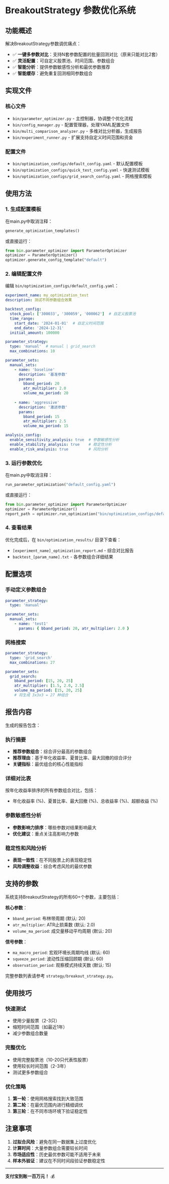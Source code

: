 # BreakoutStrategy 参数优化系统

## 功能概述

解决BreakoutStrategy参数调优痛点：
- ✅ **一键多参数对比**：支持N套参数配置的批量回测对比（原来只能对比2套）
- ✅ **灵活配置**：可自定义股票池、时间范围、参数组合
- ✅ **智能分析**：提供参数敏感性分析和最优参数推荐
- ✅ **智能缓存**：避免重复回测相同参数组合

## 实现文件

### 核心文件
- `bin/parameter_optimizer.py` - 主控制器，协调整个优化流程
- `bin/config_manager.py` - 配置管理器，处理YAML配置文件
- `bin/multi_comparison_analyzer.py` - 多维对比分析器，生成报告
- `bin/experiment_runner.py` - 扩展支持自定义时间范围和资金

### 配置文件
- `bin/optimization_configs/default_config.yaml` - 默认配置模板
- `bin/optimization_configs/quick_test_config.yaml` - 快速测试模板
- `bin/optimization_configs/grid_search_config.yaml` - 网格搜索模板

## 使用方法

### 1. 生成配置模板

在main.py中取消注释：
```python
generate_optimization_templates()
```

或直接运行：
```python
from bin.parameter_optimizer import ParameterOptimizer
optimizer = ParameterOptimizer()
optimizer.generate_config_template("default")
```

### 2. 编辑配置文件

编辑 `bin/optimization_configs/default_config.yaml`：

```yaml
experiment_name: my_optimization_test
description: 测试不同参数组合效果

backtest_config:
  stock_pool: ['300033', '300059', '000062']  # 自定义股票池
  time_range:
    start_date: '2024-01-01'  # 自定义时间范围
    end_date: '2024-12-31'
  initial_amount: 100000

parameter_strategy:
  type: 'manual'  # manual | grid_search
  max_combinations: 10

parameter_sets:
  manual_sets:
    - name: 'baseline'
      description: '基准参数'
      params:
        bband_period: 20
        atr_multiplier: 2.0
        volume_ma_period: 20
    
    - name: 'aggressive'
      description: '激进参数'
      params:
        bband_period: 15
        atr_multiplier: 2.5
        volume_ma_period: 15

analysis_config:
  enable_sensitivity_analysis: true  # 参数敏感性分析
  enable_stability_analysis: true    # 稳定性分析
  enable_risk_analysis: true         # 风险分析
```

### 3. 运行参数优化

在main.py中取消注释：
```python
run_parameter_optimization("default_config.yaml")
```

或直接运行：
```python
from bin.parameter_optimizer import ParameterOptimizer
optimizer = ParameterOptimizer()
report_path = optimizer.run_optimization("bin/optimization_configs/default_config.yaml")
```

### 4. 查看结果

优化完成后，在 `bin/optimization_results/` 目录下查看：
- `[experiment_name]_optimization_report.md` - 综合对比报告
- `backtest_[param_name].txt` - 各参数组合详细结果

## 配置选项

### 手动定义参数组合
```yaml
parameter_strategy:
  type: 'manual'

parameter_sets:
  manual_sets:
    - name: 'test1'
      params: { bband_period: 20, atr_multiplier: 2.0 }
```

### 网格搜索
```yaml
parameter_strategy:
  type: 'grid_search'
  max_combinations: 27

parameter_sets:
  grid_search:
    bband_period: [15, 20, 25]
    atr_multiplier: [1.5, 2.0, 2.5]
    volume_ma_period: [15, 20, 25]
    # 将生成 3x3x3 = 27 种组合
```

## 报告内容

生成的报告包含：

### 执行摘要
- **推荐参数组合**：综合评分最高的参数组合
- **推荐理由**：基于年化收益率、夏普比率、最大回撤的综合评分
- **关键指标**：最优组合的核心性能指标

### 详细对比表
按年化收益率排序的所有参数组合对比，包括：
- 年化收益率 (%)、夏普比率、最大回撤 (%)、总收益率 (%)、超额收益 (%)

### 参数敏感性分析
- **参数影响力排序**：哪些参数对结果影响最大
- **优化建议**：重点关注高影响力参数

### 稳定性和风险分析
- **表现一致性**：在不同股票上的表现稳定性
- **风险调整收益**：综合考虑风险的最优参数

## 支持的参数

系统支持BreakoutStrategy的所有60+个参数，主要包括：

**核心参数**：
- `bband_period`: 布林带周期 (默认: 20)
- `atr_multiplier`: ATR止损乘数 (默认: 2.0)
- `volume_ma_period`: 成交量移动平均周期 (默认: 20)

**信号参数**：
- `ma_macro_period`: 宏观环境长周期均线 (默认: 60)
- `squeeze_period`: 波动性压缩回顾期 (默认: 60)
- `observation_period`: 观察模式持续天数 (默认: 15)

完整参数列表请参考 `strategy/breakout_strategy.py`。

## 使用技巧

### 快速测试
- 使用少量股票（2-3只）
- 缩短时间范围（如最近1年）
- 减少参数组合数量

### 完整优化
- 使用完整股票池（10-20只代表性股票）
- 使用较长时间范围（2-3年）
- 测试更多参数组合

### 优化策略
1. **第一轮**：使用网格搜索找到大致范围
2. **第二轮**：在最优范围内进行精细调优
3. **第三轮**：在不同市场环境下验证稳定性

## 注意事项

1. **过拟合风险**：避免在同一数据集上过度优化
2. **计算时间**：大量参数组合需要较长时间
3. **市场适应性**：历史最优参数可能不适用于未来
4. **样本外验证**：建议在不同时间段验证参数稳定性

---

**支付宝到账一百万元！** 💰
